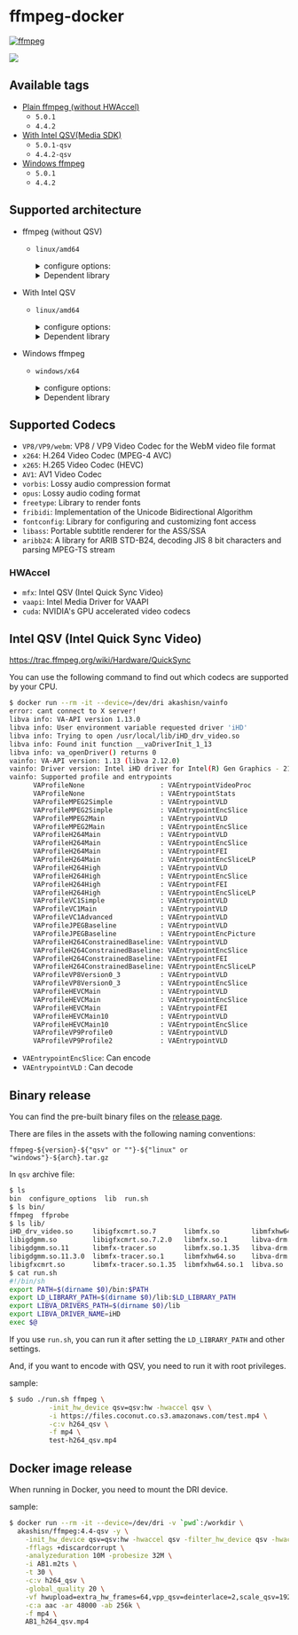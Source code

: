 # ffmpeg-docker

[![ffmpeg](https://github.com/AkashiSN/ffmpeg-docker/actions/workflows/ffmpeg.yml/badge.svg)](https://github.com/AkashiSN/ffmpeg-docker/actions/workflows/ffmpeg.yml)

[![](https://dockeri.co/image/akashisn/ffmpeg)](https://hub.docker.com/r/akashisn/ffmpeg)

## Available tags

- [Plain ffmpeg (without HWAccel)](https://github.com/AkashiSN/ffmpeg-docker/blob/main/Dockerfile)
  - `5.0.1`
  - `4.4.2`
- [With Intel QSV(Media SDK)](https://github.com/AkashiSN/ffmpeg-docker/blob/main/qsv.Dockerfile)
  - `5.0.1-qsv`
  - `4.4.2-qsv`
- [Windows ffmpeg](https://github.com/AkashiSN/ffmpeg-docker/blob/main/windows.Dockerfile)
  - `5.0.1`
  - `4.4.2`

## Supported architecture

- ffmpeg (without QSV)
  - `linux/amd64`

    <details>
    <summary>configure options:</summary>

    ```bash
    --enable-zlib --enable-libopenjpeg --enable-libwebp --enable-lzma --enable-gmp --enable-iconv
    --enable-gnutls --enable-libsrt --enable-libvpx --enable-libx264 --enable-libx265 --enable-libaom
    --enable-libopus --enable-libvorbis --enable-libopencore-amrnb --enable-libopencore-amrwb
    --enable-libvo-amrwbenc --enable-libmp3lame --enable-libfreetype --enable-libfribidi --enable-libxml2
    --enable-libfontconfig --enable-libass --enable-libaribb24 --enable-sdl2 --enable-cuda-llvm --enable-ffnvcodec
    --enable-cuvid --enable-nvdec --enable-nvenc --disable-autodetect --disable-debug --disable-doc
    --enable-gpl --enable-version3 --extra-libs='-lpthread -lstdc++' --pkg-config-flags=--static
    ```
    </details>

    <details>
    <summary>Dependent library</summary>

    ```bash
    $ ldd ffmpeg
      linux-vdso.so.1 (0x00007ffde9743000)
      libm.so.6 => /lib/x86_64-linux-gnu/libm.so.6 (0x00007f59a176e000)
      libpthread.so.0 => /lib/x86_64-linux-gnu/libpthread.so.0 (0x00007f59a174b000)
      libdl.so.2 => /lib/x86_64-linux-gnu/libdl.so.2 (0x00007f59a1745000)
      libstdc++.so.6 => /lib/x86_64-linux-gnu/libstdc++.so.6 (0x00007f59a1563000)
      libmvec.so.1 => /lib/x86_64-linux-gnu/libmvec.so.1 (0x00007f59a1537000)
      libgcc_s.so.1 => /lib/x86_64-linux-gnu/libgcc_s.so.1 (0x00007f59a151c000)
      libc.so.6 => /lib/x86_64-linux-gnu/libc.so.6 (0x00007f59a1328000)
      /lib64/ld-linux-x86-64.so.2 (0x00007f59a637c000)
    ```
    </details>

- With Intel QSV
  - `linux/amd64`
    <details>
    <summary>configure options:</summary>

      ```bash
      --enable-zlib --enable-libopenjpeg --enable-libwebp --enable-lzma --enable-gmp --enable-iconv
      --enable-gnutls --enable-libsrt --enable-libvpx --enable-libx264 --enable-libx265 --enable-libaom
      --enable-libopus --enable-libvorbis --enable-libopencore-amrnb --enable-libopencore-amrwb
      --enable-libvo-amrwbenc --enable-libmp3lame --enable-libfreetype --enable-libfribidi --enable-libxml2
      --enable-libfontconfig --enable-libass --enable-libaribb24 --enable-sdl2 --enable-cuda-llvm --enable-ffnvcodec
      --enable-cuvid --enable-nvdec --enable-nvenc --enable-libmfx --enable-vaapi --disable-autodetect
      --disable-debug --disable-doc --enable-gpl --enable-version3 --extra-libs='-lpthread -lstdc++'
      --pkg-config-flags=--static
      ```
    </details>

    <details>
    <summary>Dependent library</summary>

    ```bash
    $ ldd ffmpeg
      linux-vdso.so.1 (0x00007ffe71ede000)
      libm.so.6 => /lib/x86_64-linux-gnu/libm.so.6 (0x00007efe5ed87000)
      libpthread.so.0 => /lib/x86_64-linux-gnu/libpthread.so.0 (0x00007efe5ed64000)
      libva.so.2 => /home/user/.local/lib/libva.so.2 (0x00007efe5eb3b000)
      libdl.so.2 => /lib/x86_64-linux-gnu/libdl.so.2 (0x00007efe5eb35000)
      libmfx.so.1 => /home/user/.local/lib/libmfx.so.1 (0x00007efe5e927000)
      libstdc++.so.6 => /lib/x86_64-linux-gnu/libstdc++.so.6 (0x00007efe5e745000)
      libmvec.so.1 => /lib/x86_64-linux-gnu/libmvec.so.1 (0x00007efe5e717000)
      libgcc_s.so.1 => /lib/x86_64-linux-gnu/libgcc_s.so.1 (0x00007efe5e6fc000)
      libva-drm.so.2 => /home/user/.local/lib/libva-drm.so.2 (0x00007efe5e4f9000)
      libc.so.6 => /lib/x86_64-linux-gnu/libc.so.6 (0x00007efe5e307000)
      /lib64/ld-linux-x86-64.so.2 (0x00007efe639ec000)
      libdrm.so.2 => /lib/x86_64-linux-gnu/libdrm.so.2 (0x00007efe5e2f3000)
    ```
    </details>


- Windows ffmpeg
  - `windows/x64`
    <details>
    <summary>configure options:</summary>

    ```bash
    --enable-zlib --enable-libopenjpeg --enable-libwebp --enable-lzma --enable-gmp --enable-iconv
    --enable-gnutls --enable-libsrt --enable-libvpx --enable-libx264 --enable-libx265 --enable-libaom
    --enable-libopus --enable-libvorbis --enable-libopencore-amrnb --enable-libopencore-amrwb
    --enable-libvo-amrwbenc --enable-libmp3lame --enable-libfreetype --enable-libfribidi --enable-libxml2
    --enable-libfontconfig --enable-libass --enable-libaribb24 --enable-sdl2 --enable-cuda-llvm --enable-ffnvcodec
    --enable-cuvid --enable-nvdec --enable-nvenc --enable-libmfx --enable-d3d11va --enable-dxva2
    --arch=x86_64 --cross-prefix=x86_64-w64-mingw32- --disable-autodetect --disable-debug
    --disable-doc --disable-w32threads --enable-cross-compile --enable-gpl --enable-version3
    --extra-libs='-lpthread -lstdc++' --target-os=mingw64 --pkg-config=pkg-config
    --pkg-config-flags=--static
    ```
    </details>

    <details>
    <summary>Dependent library</summary>

    ```bat
    > dumpbin /Dependents C:\tools\media\ffmpeg\ffmpeg.exe
    Microsoft (R) COFF/PE Dumper Version 14.30.30705.0
    Copyright (C) Microsoft Corporation.  All rights reserved.


    Dump of file C:\tools\media\ffmpeg\ffmpeg.exe

    File Type: EXECUTABLE IMAGE

      Image has the following dependencies:

        ADVAPI32.dll
        bcrypt.dll
        CRYPT32.dll
        GDI32.dll
        KERNEL32.dll
        msvcrt.dll
        ole32.dll
        OLEAUT32.dll
        PSAPI.DLL
        SHELL32.dll
        SHLWAPI.dll
        USER32.dll
        AVICAP32.dll
        WS2_32.dll

      Summary

            1000 .CRT
          85C000 .bss
          17000 .data
            B000 .edata
            5000 .idata
          C9000 .pdata
          985000 .rdata
          2B000 .reloc
            1000 .rodata
        3634000 .text
            1000 .tls
          FE000 .xdata
    ```
    </details>


## Supported Codecs

- `VP8/VP9/webm`: VP8 / VP9 Video Codec for the WebM video file format
- `x264`: H.264 Video Codec (MPEG-4 AVC)
- `x265`: H.265 Video Codec (HEVC)
- `AV1`: AV1 Video Codec
- `vorbis`: Lossy audio compression format
- `opus`: Lossy audio coding format
- `freetype`: Library to render fonts
- `fribidi`:  Implementation of the Unicode Bidirectional Algorithm
- `fontconfig`: Library for configuring and customizing font access
- `libass`: Portable subtitle renderer for the ASS/SSA
- `aribb24`: A library for ARIB STD-B24, decoding JIS 8 bit characters and parsing MPEG-TS stream

### HWAccel

- `mfx`: Intel QSV (Intel Quick Sync Video)
- `vaapi`: Intel Media Driver for VAAPI
- `cuda`: NVIDIA's GPU accelerated video codecs

## Intel QSV (Intel Quick Sync Video)

https://trac.ffmpeg.org/wiki/Hardware/QuickSync

You can use the following command to find out which codecs are supported by your CPU.

```bash
$ docker run --rm -it --device=/dev/dri akashisn/vainfo
error: cant connect to X server!
libva info: VA-API version 1.13.0
libva info: User environment variable requested driver 'iHD'
libva info: Trying to open /usr/local/lib/iHD_drv_video.so
libva info: Found init function __vaDriverInit_1_13
libva info: va_openDriver() returns 0
vainfo: VA-API version: 1.13 (libva 2.12.0)
vainfo: Driver version: Intel iHD driver for Intel(R) Gen Graphics - 21.3.4 (46458db8)
vainfo: Supported profile and entrypoints
      VAProfileNone                   : VAEntrypointVideoProc
      VAProfileNone                   : VAEntrypointStats
      VAProfileMPEG2Simple            : VAEntrypointVLD
      VAProfileMPEG2Simple            : VAEntrypointEncSlice
      VAProfileMPEG2Main              : VAEntrypointVLD
      VAProfileMPEG2Main              : VAEntrypointEncSlice
      VAProfileH264Main               : VAEntrypointVLD
      VAProfileH264Main               : VAEntrypointEncSlice
      VAProfileH264Main               : VAEntrypointFEI
      VAProfileH264Main               : VAEntrypointEncSliceLP
      VAProfileH264High               : VAEntrypointVLD
      VAProfileH264High               : VAEntrypointEncSlice
      VAProfileH264High               : VAEntrypointFEI
      VAProfileH264High               : VAEntrypointEncSliceLP
      VAProfileVC1Simple              : VAEntrypointVLD
      VAProfileVC1Main                : VAEntrypointVLD
      VAProfileVC1Advanced            : VAEntrypointVLD
      VAProfileJPEGBaseline           : VAEntrypointVLD
      VAProfileJPEGBaseline           : VAEntrypointEncPicture
      VAProfileH264ConstrainedBaseline: VAEntrypointVLD
      VAProfileH264ConstrainedBaseline: VAEntrypointEncSlice
      VAProfileH264ConstrainedBaseline: VAEntrypointFEI
      VAProfileH264ConstrainedBaseline: VAEntrypointEncSliceLP
      VAProfileVP8Version0_3          : VAEntrypointVLD
      VAProfileVP8Version0_3          : VAEntrypointEncSlice
      VAProfileHEVCMain               : VAEntrypointVLD
      VAProfileHEVCMain               : VAEntrypointEncSlice
      VAProfileHEVCMain               : VAEntrypointFEI
      VAProfileHEVCMain10             : VAEntrypointVLD
      VAProfileHEVCMain10             : VAEntrypointEncSlice
      VAProfileVP9Profile0            : VAEntrypointVLD
      VAProfileVP9Profile2            : VAEntrypointVLD
```

- `VAEntrypointEncSlice`: Can encode
- `VAEntrypointVLD` : Can decode


## Binary release

You can find the pre-built binary files on the [release page](https://github.com/AkashiSN/ffmpeg-docker/releases).

There are files in the assets with the following naming conventions:

```
ffmpeg-${version}-${"qsv" or ""}-${"linux" or "windows"}-${arch}.tar.gz
```

In `qsv` archive file:

```bash
$ ls
bin  configure_options  lib  run.sh
$ ls bin/
ffmpeg  ffprobe
$ ls lib/
iHD_drv_video.so     libigfxcmrt.so.7       libmfx.so        libmfxhw64.so.1.35     libva.so.2
libigdgmm.so         libigfxcmrt.so.7.2.0   libmfx.so.1      libva-drm.so           libva.so.2.1300.0
libigdgmm.so.11      libmfx-tracer.so       libmfx.so.1.35   libva-drm.so.2
libigdgmm.so.11.3.0  libmfx-tracer.so.1     libmfxhw64.so    libva-drm.so.2.1300.0
libigfxcmrt.so       libmfx-tracer.so.1.35  libmfxhw64.so.1  libva.so
$ cat run.sh
#!/bin/sh
export PATH=$(dirname $0)/bin:$PATH
export LD_LIBRARY_PATH=$(dirname $0)/lib:$LD_LIBRARY_PATH
export LIBVA_DRIVERS_PATH=$(dirname $0)/lib
export LIBVA_DRIVER_NAME=iHD
exec $@
```

If you use `run.sh`, you can run it after setting the `LD_LIBRARY_PATH` and other settings.

And, if you want to encode with QSV, you need to run it with root privileges.

sample:

```bash
$ sudo ./run.sh ffmpeg \
          -init_hw_device qsv=qsv:hw -hwaccel qsv \
          -i https://files.coconut.co.s3.amazonaws.com/test.mp4 \
          -c:v h264_qsv \
          -f mp4 \
          test-h264_qsv.mp4
```

## Docker image release

When running in Docker, you need to mount the DRI device.

sample:
```bash
$ docker run --rm -it --device=/dev/dri -v `pwd`:/workdir \
  akashisn/ffmpeg:4.4-qsv -y \
    -init_hw_device qsv=qsv:hw -hwaccel qsv -filter_hw_device qsv -hwaccel_output_format qsv \
    -fflags +discardcorrupt \
    -analyzeduration 10M -probesize 32M \
    -i AB1.m2ts \
    -t 30 \
    -c:v h264_qsv \
    -global_quality 20 \
    -vf hwupload=extra_hw_frames=64,vpp_qsv=deinterlace=2,scale_qsv=1920:-1,fps=30000/1001 \
    -c:a aac -ar 48000 -ab 256k \
    -f mp4 \
    AB1_h264_qsv.mp4
```
